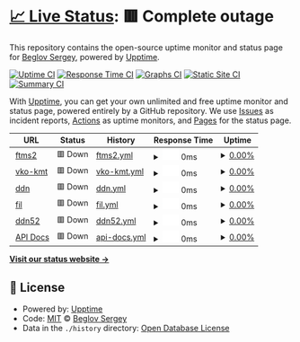 # [📈 Live Status](https://beglov.github.io/upptime): <!--live status--> **🟥 Complete outage**

This repository contains the open-source uptime monitor and status page for [Beglov Sergey](https://beglov.github.io/upptime), powered by [Upptime](https://github.com/upptime/upptime).

[![Uptime CI](https://github.com/beglov/upptime/workflows/Uptime%20CI/badge.svg)](https://github.com/beglov/upptime/actions?query=workflow%3A%22Uptime+CI%22)
[![Response Time CI](https://github.com/beglov/upptime/workflows/Response%20Time%20CI/badge.svg)](https://github.com/beglov/upptime/actions?query=workflow%3A%22Response+Time+CI%22)
[![Graphs CI](https://github.com/beglov/upptime/workflows/Graphs%20CI/badge.svg)](https://github.com/beglov/upptime/actions?query=workflow%3A%22Graphs+CI%22)
[![Static Site CI](https://github.com/beglov/upptime/workflows/Static%20Site%20CI/badge.svg)](https://github.com/beglov/upptime/actions?query=workflow%3A%22Static+Site+CI%22)
[![Summary CI](https://github.com/beglov/upptime/workflows/Summary%20CI/badge.svg)](https://github.com/beglov/upptime/actions?query=workflow%3A%22Summary+CI%22)

With [Upptime](https://upptime.js.org), you can get your own unlimited and free uptime monitor and status page, powered entirely by a GitHub repository. We use [Issues](https://github.com/beglov/upptime/issues) as incident reports, [Actions](https://github.com/beglov/upptime/actions) as uptime monitors, and [Pages](https://beglov.github.io/upptime) for the status page.

<!--start: status pages-->
<!-- This summary is generated by Upptime (https://github.com/upptime/upptime) -->
<!-- Do not edit this manually, your changes will be overwritten -->
<!-- prettier-ignore -->
| URL | Status | History | Response Time | Uptime |
| --- | ------ | ------- | ------------- | ------ |
| <img alt="" src="https://favicons.githubusercontent.com/ftms2.rosminzdrav.ru" height="13"> [ftms2](https://ftms2.rosminzdrav.ru/users/sign_in) | 🟥 Down | [ftms2.yml](https://github.com/beglov/upptime/commits/HEAD/history/ftms2.yml) | <details><summary><img alt="Response time graph" src="./graphs/ftms2/response-time-week.png" height="20"> 0ms</summary><br><a href="https://beglov.github.io/upptime/history/ftms2"><img alt="Response time 933" src="https://img.shields.io/endpoint?url=https%3A%2F%2Fraw.githubusercontent.com%2Fbeglov%2Fupptime%2FHEAD%2Fapi%2Fftms2%2Fresponse-time.json"></a><br><a href="https://beglov.github.io/upptime/history/ftms2"><img alt="24-hour response time 0" src="https://img.shields.io/endpoint?url=https%3A%2F%2Fraw.githubusercontent.com%2Fbeglov%2Fupptime%2FHEAD%2Fapi%2Fftms2%2Fresponse-time-day.json"></a><br><a href="https://beglov.github.io/upptime/history/ftms2"><img alt="7-day response time 0" src="https://img.shields.io/endpoint?url=https%3A%2F%2Fraw.githubusercontent.com%2Fbeglov%2Fupptime%2FHEAD%2Fapi%2Fftms2%2Fresponse-time-week.json"></a><br><a href="https://beglov.github.io/upptime/history/ftms2"><img alt="30-day response time 0" src="https://img.shields.io/endpoint?url=https%3A%2F%2Fraw.githubusercontent.com%2Fbeglov%2Fupptime%2FHEAD%2Fapi%2Fftms2%2Fresponse-time-month.json"></a><br><a href="https://beglov.github.io/upptime/history/ftms2"><img alt="1-year response time 933" src="https://img.shields.io/endpoint?url=https%3A%2F%2Fraw.githubusercontent.com%2Fbeglov%2Fupptime%2FHEAD%2Fapi%2Fftms2%2Fresponse-time-year.json"></a></details> | <details><summary><a href="https://beglov.github.io/upptime/history/ftms2">0.00%</a></summary><a href="https://beglov.github.io/upptime/history/ftms2"><img alt="All-time uptime 49.92%" src="https://img.shields.io/endpoint?url=https%3A%2F%2Fraw.githubusercontent.com%2Fbeglov%2Fupptime%2FHEAD%2Fapi%2Fftms2%2Fuptime.json"></a><br><a href="https://beglov.github.io/upptime/history/ftms2"><img alt="24-hour uptime 0.00%" src="https://img.shields.io/endpoint?url=https%3A%2F%2Fraw.githubusercontent.com%2Fbeglov%2Fupptime%2FHEAD%2Fapi%2Fftms2%2Fuptime-day.json"></a><br><a href="https://beglov.github.io/upptime/history/ftms2"><img alt="7-day uptime 0.00%" src="https://img.shields.io/endpoint?url=https%3A%2F%2Fraw.githubusercontent.com%2Fbeglov%2Fupptime%2FHEAD%2Fapi%2Fftms2%2Fuptime-week.json"></a><br><a href="https://beglov.github.io/upptime/history/ftms2"><img alt="30-day uptime 0.00%" src="https://img.shields.io/endpoint?url=https%3A%2F%2Fraw.githubusercontent.com%2Fbeglov%2Fupptime%2FHEAD%2Fapi%2Fftms2%2Fuptime-month.json"></a><br><a href="https://beglov.github.io/upptime/history/ftms2"><img alt="1-year uptime 49.92%" src="https://img.shields.io/endpoint?url=https%3A%2F%2Fraw.githubusercontent.com%2Fbeglov%2Fupptime%2FHEAD%2Fapi%2Fftms2%2Fuptime-year.json"></a></details>
| <img alt="" src="https://favicons.githubusercontent.com/tms.vko-kmt.ru" height="13"> [vko-kmt](http://tms.vko-kmt.ru/users/sign_in) | 🟥 Down | [vko-kmt.yml](https://github.com/beglov/upptime/commits/HEAD/history/vko-kmt.yml) | <details><summary><img alt="Response time graph" src="./graphs/vko-kmt/response-time-week.png" height="20"> 0ms</summary><br><a href="https://beglov.github.io/upptime/history/vko-kmt"><img alt="Response time 417" src="https://img.shields.io/endpoint?url=https%3A%2F%2Fraw.githubusercontent.com%2Fbeglov%2Fupptime%2FHEAD%2Fapi%2Fvko-kmt%2Fresponse-time.json"></a><br><a href="https://beglov.github.io/upptime/history/vko-kmt"><img alt="24-hour response time 0" src="https://img.shields.io/endpoint?url=https%3A%2F%2Fraw.githubusercontent.com%2Fbeglov%2Fupptime%2FHEAD%2Fapi%2Fvko-kmt%2Fresponse-time-day.json"></a><br><a href="https://beglov.github.io/upptime/history/vko-kmt"><img alt="7-day response time 0" src="https://img.shields.io/endpoint?url=https%3A%2F%2Fraw.githubusercontent.com%2Fbeglov%2Fupptime%2FHEAD%2Fapi%2Fvko-kmt%2Fresponse-time-week.json"></a><br><a href="https://beglov.github.io/upptime/history/vko-kmt"><img alt="30-day response time 0" src="https://img.shields.io/endpoint?url=https%3A%2F%2Fraw.githubusercontent.com%2Fbeglov%2Fupptime%2FHEAD%2Fapi%2Fvko-kmt%2Fresponse-time-month.json"></a><br><a href="https://beglov.github.io/upptime/history/vko-kmt"><img alt="1-year response time 417" src="https://img.shields.io/endpoint?url=https%3A%2F%2Fraw.githubusercontent.com%2Fbeglov%2Fupptime%2FHEAD%2Fapi%2Fvko-kmt%2Fresponse-time-year.json"></a></details> | <details><summary><a href="https://beglov.github.io/upptime/history/vko-kmt">0.00%</a></summary><a href="https://beglov.github.io/upptime/history/vko-kmt"><img alt="All-time uptime 60.49%" src="https://img.shields.io/endpoint?url=https%3A%2F%2Fraw.githubusercontent.com%2Fbeglov%2Fupptime%2FHEAD%2Fapi%2Fvko-kmt%2Fuptime.json"></a><br><a href="https://beglov.github.io/upptime/history/vko-kmt"><img alt="24-hour uptime 0.00%" src="https://img.shields.io/endpoint?url=https%3A%2F%2Fraw.githubusercontent.com%2Fbeglov%2Fupptime%2FHEAD%2Fapi%2Fvko-kmt%2Fuptime-day.json"></a><br><a href="https://beglov.github.io/upptime/history/vko-kmt"><img alt="7-day uptime 0.00%" src="https://img.shields.io/endpoint?url=https%3A%2F%2Fraw.githubusercontent.com%2Fbeglov%2Fupptime%2FHEAD%2Fapi%2Fvko-kmt%2Fuptime-week.json"></a><br><a href="https://beglov.github.io/upptime/history/vko-kmt"><img alt="30-day uptime 0.00%" src="https://img.shields.io/endpoint?url=https%3A%2F%2Fraw.githubusercontent.com%2Fbeglov%2Fupptime%2FHEAD%2Fapi%2Fvko-kmt%2Fuptime-month.json"></a><br><a href="https://beglov.github.io/upptime/history/vko-kmt"><img alt="1-year uptime 60.49%" src="https://img.shields.io/endpoint?url=https%3A%2F%2Fraw.githubusercontent.com%2Fbeglov%2Fupptime%2FHEAD%2Fapi%2Fvko-kmt%2Fuptime-year.json"></a></details>
| <img alt="" src="https://favicons.githubusercontent.com/ddn.vko-kmt.ru" height="13"> [ddn](http://ddn.vko-kmt.ru/users/sign_in) | 🟥 Down | [ddn.yml](https://github.com/beglov/upptime/commits/HEAD/history/ddn.yml) | <details><summary><img alt="Response time graph" src="./graphs/ddn/response-time-week.png" height="20"> 0ms</summary><br><a href="https://beglov.github.io/upptime/history/ddn"><img alt="Response time 656" src="https://img.shields.io/endpoint?url=https%3A%2F%2Fraw.githubusercontent.com%2Fbeglov%2Fupptime%2FHEAD%2Fapi%2Fddn%2Fresponse-time.json"></a><br><a href="https://beglov.github.io/upptime/history/ddn"><img alt="24-hour response time 0" src="https://img.shields.io/endpoint?url=https%3A%2F%2Fraw.githubusercontent.com%2Fbeglov%2Fupptime%2FHEAD%2Fapi%2Fddn%2Fresponse-time-day.json"></a><br><a href="https://beglov.github.io/upptime/history/ddn"><img alt="7-day response time 0" src="https://img.shields.io/endpoint?url=https%3A%2F%2Fraw.githubusercontent.com%2Fbeglov%2Fupptime%2FHEAD%2Fapi%2Fddn%2Fresponse-time-week.json"></a><br><a href="https://beglov.github.io/upptime/history/ddn"><img alt="30-day response time 0" src="https://img.shields.io/endpoint?url=https%3A%2F%2Fraw.githubusercontent.com%2Fbeglov%2Fupptime%2FHEAD%2Fapi%2Fddn%2Fresponse-time-month.json"></a><br><a href="https://beglov.github.io/upptime/history/ddn"><img alt="1-year response time 656" src="https://img.shields.io/endpoint?url=https%3A%2F%2Fraw.githubusercontent.com%2Fbeglov%2Fupptime%2FHEAD%2Fapi%2Fddn%2Fresponse-time-year.json"></a></details> | <details><summary><a href="https://beglov.github.io/upptime/history/ddn">0.00%</a></summary><a href="https://beglov.github.io/upptime/history/ddn"><img alt="All-time uptime 57.82%" src="https://img.shields.io/endpoint?url=https%3A%2F%2Fraw.githubusercontent.com%2Fbeglov%2Fupptime%2FHEAD%2Fapi%2Fddn%2Fuptime.json"></a><br><a href="https://beglov.github.io/upptime/history/ddn"><img alt="24-hour uptime 0.00%" src="https://img.shields.io/endpoint?url=https%3A%2F%2Fraw.githubusercontent.com%2Fbeglov%2Fupptime%2FHEAD%2Fapi%2Fddn%2Fuptime-day.json"></a><br><a href="https://beglov.github.io/upptime/history/ddn"><img alt="7-day uptime 0.00%" src="https://img.shields.io/endpoint?url=https%3A%2F%2Fraw.githubusercontent.com%2Fbeglov%2Fupptime%2FHEAD%2Fapi%2Fddn%2Fuptime-week.json"></a><br><a href="https://beglov.github.io/upptime/history/ddn"><img alt="30-day uptime 0.00%" src="https://img.shields.io/endpoint?url=https%3A%2F%2Fraw.githubusercontent.com%2Fbeglov%2Fupptime%2FHEAD%2Fapi%2Fddn%2Fuptime-month.json"></a><br><a href="https://beglov.github.io/upptime/history/ddn"><img alt="1-year uptime 57.82%" src="https://img.shields.io/endpoint?url=https%3A%2F%2Fraw.githubusercontent.com%2Fbeglov%2Fupptime%2FHEAD%2Fapi%2Fddn%2Fuptime-year.json"></a></details>
| <img alt="" src="https://favicons.githubusercontent.com/fil.vko-kmt.ru" height="13"> [fil](http://fil.vko-kmt.ru/users/sign_in) | 🟥 Down | [fil.yml](https://github.com/beglov/upptime/commits/HEAD/history/fil.yml) | <details><summary><img alt="Response time graph" src="./graphs/fil/response-time-week.png" height="20"> 0ms</summary><br><a href="https://beglov.github.io/upptime/history/fil"><img alt="Response time 587" src="https://img.shields.io/endpoint?url=https%3A%2F%2Fraw.githubusercontent.com%2Fbeglov%2Fupptime%2FHEAD%2Fapi%2Ffil%2Fresponse-time.json"></a><br><a href="https://beglov.github.io/upptime/history/fil"><img alt="24-hour response time 0" src="https://img.shields.io/endpoint?url=https%3A%2F%2Fraw.githubusercontent.com%2Fbeglov%2Fupptime%2FHEAD%2Fapi%2Ffil%2Fresponse-time-day.json"></a><br><a href="https://beglov.github.io/upptime/history/fil"><img alt="7-day response time 0" src="https://img.shields.io/endpoint?url=https%3A%2F%2Fraw.githubusercontent.com%2Fbeglov%2Fupptime%2FHEAD%2Fapi%2Ffil%2Fresponse-time-week.json"></a><br><a href="https://beglov.github.io/upptime/history/fil"><img alt="30-day response time 0" src="https://img.shields.io/endpoint?url=https%3A%2F%2Fraw.githubusercontent.com%2Fbeglov%2Fupptime%2FHEAD%2Fapi%2Ffil%2Fresponse-time-month.json"></a><br><a href="https://beglov.github.io/upptime/history/fil"><img alt="1-year response time 587" src="https://img.shields.io/endpoint?url=https%3A%2F%2Fraw.githubusercontent.com%2Fbeglov%2Fupptime%2FHEAD%2Fapi%2Ffil%2Fresponse-time-year.json"></a></details> | <details><summary><a href="https://beglov.github.io/upptime/history/fil">0.00%</a></summary><a href="https://beglov.github.io/upptime/history/fil"><img alt="All-time uptime 24.83%" src="https://img.shields.io/endpoint?url=https%3A%2F%2Fraw.githubusercontent.com%2Fbeglov%2Fupptime%2FHEAD%2Fapi%2Ffil%2Fuptime.json"></a><br><a href="https://beglov.github.io/upptime/history/fil"><img alt="24-hour uptime 0.00%" src="https://img.shields.io/endpoint?url=https%3A%2F%2Fraw.githubusercontent.com%2Fbeglov%2Fupptime%2FHEAD%2Fapi%2Ffil%2Fuptime-day.json"></a><br><a href="https://beglov.github.io/upptime/history/fil"><img alt="7-day uptime 0.00%" src="https://img.shields.io/endpoint?url=https%3A%2F%2Fraw.githubusercontent.com%2Fbeglov%2Fupptime%2FHEAD%2Fapi%2Ffil%2Fuptime-week.json"></a><br><a href="https://beglov.github.io/upptime/history/fil"><img alt="30-day uptime 0.00%" src="https://img.shields.io/endpoint?url=https%3A%2F%2Fraw.githubusercontent.com%2Fbeglov%2Fupptime%2FHEAD%2Fapi%2Ffil%2Fuptime-month.json"></a><br><a href="https://beglov.github.io/upptime/history/fil"><img alt="1-year uptime 24.83%" src="https://img.shields.io/endpoint?url=https%3A%2F%2Fraw.githubusercontent.com%2Fbeglov%2Fupptime%2FHEAD%2Fapi%2Ffil%2Fuptime-year.json"></a></details>
| <img alt="" src="https://favicons.githubusercontent.com/ddn52.vko-kmt.ru" height="13"> [ddn52](http://ddn52.vko-kmt.ru/users/sign_in) | 🟥 Down | [ddn52.yml](https://github.com/beglov/upptime/commits/HEAD/history/ddn52.yml) | <details><summary><img alt="Response time graph" src="./graphs/ddn52/response-time-week.png" height="20"> 0ms</summary><br><a href="https://beglov.github.io/upptime/history/ddn52"><img alt="Response time 579" src="https://img.shields.io/endpoint?url=https%3A%2F%2Fraw.githubusercontent.com%2Fbeglov%2Fupptime%2FHEAD%2Fapi%2Fddn52%2Fresponse-time.json"></a><br><a href="https://beglov.github.io/upptime/history/ddn52"><img alt="24-hour response time 0" src="https://img.shields.io/endpoint?url=https%3A%2F%2Fraw.githubusercontent.com%2Fbeglov%2Fupptime%2FHEAD%2Fapi%2Fddn52%2Fresponse-time-day.json"></a><br><a href="https://beglov.github.io/upptime/history/ddn52"><img alt="7-day response time 0" src="https://img.shields.io/endpoint?url=https%3A%2F%2Fraw.githubusercontent.com%2Fbeglov%2Fupptime%2FHEAD%2Fapi%2Fddn52%2Fresponse-time-week.json"></a><br><a href="https://beglov.github.io/upptime/history/ddn52"><img alt="30-day response time 0" src="https://img.shields.io/endpoint?url=https%3A%2F%2Fraw.githubusercontent.com%2Fbeglov%2Fupptime%2FHEAD%2Fapi%2Fddn52%2Fresponse-time-month.json"></a><br><a href="https://beglov.github.io/upptime/history/ddn52"><img alt="1-year response time 579" src="https://img.shields.io/endpoint?url=https%3A%2F%2Fraw.githubusercontent.com%2Fbeglov%2Fupptime%2FHEAD%2Fapi%2Fddn52%2Fresponse-time-year.json"></a></details> | <details><summary><a href="https://beglov.github.io/upptime/history/ddn52">0.00%</a></summary><a href="https://beglov.github.io/upptime/history/ddn52"><img alt="All-time uptime 27.74%" src="https://img.shields.io/endpoint?url=https%3A%2F%2Fraw.githubusercontent.com%2Fbeglov%2Fupptime%2FHEAD%2Fapi%2Fddn52%2Fuptime.json"></a><br><a href="https://beglov.github.io/upptime/history/ddn52"><img alt="24-hour uptime 0.00%" src="https://img.shields.io/endpoint?url=https%3A%2F%2Fraw.githubusercontent.com%2Fbeglov%2Fupptime%2FHEAD%2Fapi%2Fddn52%2Fuptime-day.json"></a><br><a href="https://beglov.github.io/upptime/history/ddn52"><img alt="7-day uptime 0.00%" src="https://img.shields.io/endpoint?url=https%3A%2F%2Fraw.githubusercontent.com%2Fbeglov%2Fupptime%2FHEAD%2Fapi%2Fddn52%2Fuptime-week.json"></a><br><a href="https://beglov.github.io/upptime/history/ddn52"><img alt="30-day uptime 0.00%" src="https://img.shields.io/endpoint?url=https%3A%2F%2Fraw.githubusercontent.com%2Fbeglov%2Fupptime%2FHEAD%2Fapi%2Fddn52%2Fuptime-month.json"></a><br><a href="https://beglov.github.io/upptime/history/ddn52"><img alt="1-year uptime 27.74%" src="https://img.shields.io/endpoint?url=https%3A%2F%2Fraw.githubusercontent.com%2Fbeglov%2Fupptime%2FHEAD%2Fapi%2Fddn52%2Fuptime-year.json"></a></details>
| <img alt="" src="https://favicons.githubusercontent.com/tms.vko-kmt.ru" height="13"> [API Docs](http://tms.vko-kmt.ru:8080/) | 🟥 Down | [api-docs.yml](https://github.com/beglov/upptime/commits/HEAD/history/api-docs.yml) | <details><summary><img alt="Response time graph" src="./graphs/api-docs/response-time-week.png" height="20"> 0ms</summary><br><a href="https://beglov.github.io/upptime/history/api-docs"><img alt="Response time 514" src="https://img.shields.io/endpoint?url=https%3A%2F%2Fraw.githubusercontent.com%2Fbeglov%2Fupptime%2FHEAD%2Fapi%2Fapi-docs%2Fresponse-time.json"></a><br><a href="https://beglov.github.io/upptime/history/api-docs"><img alt="24-hour response time 0" src="https://img.shields.io/endpoint?url=https%3A%2F%2Fraw.githubusercontent.com%2Fbeglov%2Fupptime%2FHEAD%2Fapi%2Fapi-docs%2Fresponse-time-day.json"></a><br><a href="https://beglov.github.io/upptime/history/api-docs"><img alt="7-day response time 0" src="https://img.shields.io/endpoint?url=https%3A%2F%2Fraw.githubusercontent.com%2Fbeglov%2Fupptime%2FHEAD%2Fapi%2Fapi-docs%2Fresponse-time-week.json"></a><br><a href="https://beglov.github.io/upptime/history/api-docs"><img alt="30-day response time 0" src="https://img.shields.io/endpoint?url=https%3A%2F%2Fraw.githubusercontent.com%2Fbeglov%2Fupptime%2FHEAD%2Fapi%2Fapi-docs%2Fresponse-time-month.json"></a><br><a href="https://beglov.github.io/upptime/history/api-docs"><img alt="1-year response time 514" src="https://img.shields.io/endpoint?url=https%3A%2F%2Fraw.githubusercontent.com%2Fbeglov%2Fupptime%2FHEAD%2Fapi%2Fapi-docs%2Fresponse-time-year.json"></a></details> | <details><summary><a href="https://beglov.github.io/upptime/history/api-docs">0.00%</a></summary><a href="https://beglov.github.io/upptime/history/api-docs"><img alt="All-time uptime 60.50%" src="https://img.shields.io/endpoint?url=https%3A%2F%2Fraw.githubusercontent.com%2Fbeglov%2Fupptime%2FHEAD%2Fapi%2Fapi-docs%2Fuptime.json"></a><br><a href="https://beglov.github.io/upptime/history/api-docs"><img alt="24-hour uptime 0.00%" src="https://img.shields.io/endpoint?url=https%3A%2F%2Fraw.githubusercontent.com%2Fbeglov%2Fupptime%2FHEAD%2Fapi%2Fapi-docs%2Fuptime-day.json"></a><br><a href="https://beglov.github.io/upptime/history/api-docs"><img alt="7-day uptime 0.00%" src="https://img.shields.io/endpoint?url=https%3A%2F%2Fraw.githubusercontent.com%2Fbeglov%2Fupptime%2FHEAD%2Fapi%2Fapi-docs%2Fuptime-week.json"></a><br><a href="https://beglov.github.io/upptime/history/api-docs"><img alt="30-day uptime 0.00%" src="https://img.shields.io/endpoint?url=https%3A%2F%2Fraw.githubusercontent.com%2Fbeglov%2Fupptime%2FHEAD%2Fapi%2Fapi-docs%2Fuptime-month.json"></a><br><a href="https://beglov.github.io/upptime/history/api-docs"><img alt="1-year uptime 60.50%" src="https://img.shields.io/endpoint?url=https%3A%2F%2Fraw.githubusercontent.com%2Fbeglov%2Fupptime%2FHEAD%2Fapi%2Fapi-docs%2Fuptime-year.json"></a></details>

<!--end: status pages-->

[**Visit our status website →**](https://beglov.github.io/upptime)

## 📄 License

- Powered by: [Upptime](https://github.com/upptime/upptime)
- Code: [MIT](./LICENSE) © [Beglov Sergey](https://beglov.github.io/upptime)
- Data in the `./history` directory: [Open Database License](https://opendatacommons.org/licenses/odbl/1-0/)
